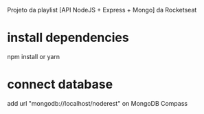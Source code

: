 Projeto da playlist [API NodeJS + Express + Mongo] da Rocketseat
# install dependencies
npm install or yarn
# connect database
add url "mongodb://localhost/noderest" on MongoDB Compass
